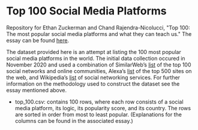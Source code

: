 # Top 100 Social Media Platforms

Repository for Ethan Zuckerman and Chand Rajendra-Nicolucci, "Top 100: The most popular social media platforms and what they can teach us." The essay can be found [here](https://knightcolumbia.org/blog/top-100-the-most-popular-social-media-platforms-and-what-they-can-teach-us).

The dataset provided here is an attempt at listing the 100 most popular social media platforms in the world. The initial data collection occured in November 2020 and used a combination of SimilarWeb’s [list](https://www.similarweb.com/top-websites/category/computers-electronics-and-technology/social-networks-and-online-communities/) of the top 100 social networks and online communities, Alexa’s [list](https://www.alexa.com/topsites) of the top 500 sites on the web, and Wikipedia’s [list](https://en.wikipedia.org/wiki/List_of_social_networking_services) of social networking services. For further information on the methodology used to construct the dataset see the essay mentioned above.

* top_100.csv: contains 100 rows, where each row consists of a social media platform, its logic, its popularity score, and its country. The rows are sorted in order from most to least popular. (Explanations for the columns can be found in the associated essay.)
